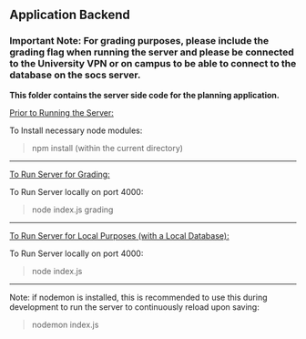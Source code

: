 ## Application Backend

### Important Note: For grading purposes, please include the grading flag when running the server and please be connected to the University VPN or on campus to be able to connect to the database on the socs server.

**This folder contains the server side code for the planning application.**

<ins> Prior to Running the Server: </ins>

To Install necessary node modules:
> npm install (within the current directory)

<hr>

<ins>To Run Server for Grading:</ins> 

To Run Server locally on port 4000:
> node index.js grading

<hr>

<ins>To Run Server for Local Purposes (with a Local Database):</ins>

To Run Server locally on port 4000:
> node index.js

<hr>

Note: if nodemon is installed, this is recommended to use this during 
development to run the server to continuously reload upon saving:
>nodemon index.js

